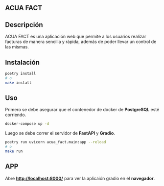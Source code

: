 ## ACUA FACT

## Descripción

ACUA FACT es una aplicación web que permite a los usuarios realizar facturas de manera sencilla y rápida, además de poder llevar un control de las mismas.

## Instalación

```bash
poetry install
# o
make install
```

## Uso

Primero se debe asegurar que el contenedor de docker de **PostgreSQL** esté corriendo.

```bash
docker-compose up -d
```

Luego se debe correr el servidor de **FastAPI** y **Gradio**.

```bash
poetry run uvicorn acua_fact.main:app --reload
# o
make run
```

## APP

Abre [**http://localhost:8000/**](http://localhost:8000/) para ver la aplicaión gradio en el **navegador**.